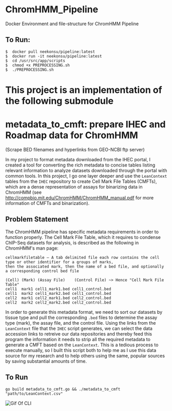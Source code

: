# ChromHMM_Pipeline
Docker Environment and file-structure for ChromHMM Pipeline
## To Run:
    $  docker pull neekonsu/pipeline:latest
    $  docker run -it neekonsu/pipeline:latest
    $  cd /usr/src/app/scripts
    $  chmod +x PREPROCESSING.sh
    $  ./PREPROCESSING.sh

# This project is an implementation of the following submodule
# metadata_to_cmft: prepare IHEC and Roadmap data for ChromHMM
(Scrape BED filenames and hyperlinks from GEO-NCBI ftp server)


In my project to format metadata downloaded from the IHEC portal, I created a tool for converting the rich metadata to concise tables listing relevant information to analyze datasets downloaded through the portal with common tools. In this project, I go one layer deeper and use the `LeanContext` tables from the `IHEC` repository to create Cell Mark File Tables (CMFTs), which are a dense representation of assays for binarizing data in ChromHMM (see <http://compbio.mit.edu/ChromHMM/ChromHMM_manual.pdf> for more information of CMFTs and binarization).

## Problem Statement
The ChromHMM pipeline has specific metadata requirements in order to function properly. The Cell Mark File Table, which it requires to condense ChIP-Seq datasets for analysis, is described as the following in ChromHMM's man page: 

    cellmarkfiletable – A tab delimited file each row contains the cell type or other identifier for a groups of marks,
    then the associated mark, then the name of a bed file, and optionally a corresponding control bed file

    (Cell) (Mark) (Assay File)    (Control File) ~> Hence "Cell Mark File Table"
    cell1  mark1 cell1_mark1.bed cell1_control.bed
    cell1  mark2 cell1_mark2.bed cell1_control.bed
    cell2  mark1 cell2_mark1.bed cell2_control.bed
    cell2  mark2 cell2_mark2.bed cell2_control.bed

In order to generate this metadata format, we need to sort our datasets by tissue type and pull the corresponding `.bed` files to determine the assay type (mark), the assay file, and the control file. Using the links from the `LeanContext` file that the `IHEC` script generates, we can select the data accession links to retreive our data repositories and thereby feed this program the information it needs to strip all the required metadata to generate a CMFT based on the `LeanContext`. This is a tedious process to execute manually, so I built this script both to help me as I use this data source for my research and to help others using the same, popular sources by saving substantial amounts of time.  

## To Run
    go build metadata_to_cmft.go && ./metadata_to_cmft "path/to/LeanContext.csv"
![Gif Of CLI](./res/run.gif)

